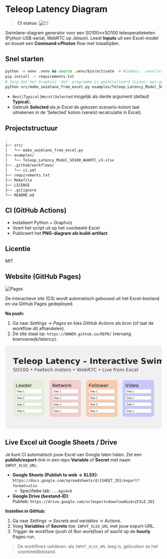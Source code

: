 # Teleop Latency Diagram

> **CI status:** ![CI](https://github.com/koenvanwijk/latency/actions/workflows/ci.yml/badge.svg)

Swimlane-diagram generator voor een SO100↔SO100 teleoperatieketen (Python USB-serial, WebRTC op Jetson).
Leest **Inputs** uit een Excel-model en bouwt een **Command→Photon** flow met totaaltijden.

## Snel starten

```bash
python -m venv .venv && source .venv/bin/activate  # Windows: .venv\Scripts\activate
pip install -r requirements.txt
# Zorg dat het Graphviz 'dot' programma is geïnstalleerd (Linux: apt-get install graphviz, macOS: brew install graphviz, Windows: choco install graphviz)
python src/make_swimlane_from_excel.py examples/Teleop_Latency_Model_SO100_WebRTC_v3.xlsx out.png Typical
```

- `Best|Typical|Worst|Selected` mogelijk als derde argument (default **Typical**).
- Gebruik **Selected** als je Excel de gekozen scenario-kolom laat uitrekenen in de ‘Selected’ kolom (vereist recalculatie in Excel).

## Projectstructuur

```
.
├── src/
│   └── make_swimlane_from_excel.py
├── examples/
│   └── Teleop_Latency_Model_SO100_WebRTC_v3.xlsx
├── .github/workflows/
│   └── ci.yml
├── requirements.txt
├── Makefile
├── LICENSE
├── .gitignore
└── README.md
```

## CI (GitHub Actions)

- Installeert Python + Graphviz
- Voert het script uit op het voorbeeld-Excel
- Publiceert het **PNG-diagram als build-artifact**

## Licentie

MIT

## Website (GitHub Pages)

![Pages](https://github.com/koenvanwijk/latency/actions/workflows/pages.yml/badge.svg)

De interactieve site (D3) wordt automatisch gebouwd uit het Excel-bestand en via GitHub Pages gedeployed.

**Na push:**
1. Ga naar *Settings → Pages* en kies *GitHub Actions* als bron (of laat de workflow dit afhandelen).
2. De site staat op: `https://OWNER.github.io/REPO/` (vervang koenvanwijk/latency).


![OpenGraph image](site/og-image.png)


## Live Excel uit Google Sheets / Drive

Je kunt CI automatisch jouw Excel van Google laten halen. Zet een **publish/export**-link in een repo **Variable** of **Secret** met naam `INPUT_XLSX_URL`:

- **Google Sheets (Publish to web → XLSX)**:  
  `https://docs.google.com/spreadsheets/d/{SHEET_ID}/export?format=xlsx`
  - Specifieke tab: `...&gid=0`
- **Google Drive (bestand-ID)**:  
  Publiek: `https://drive.google.com/uc?export=download&id={FILE_ID}`

**Instellen in GitHub:**
1. Ga naar _Settings → Secrets and variables → Actions_.
2. Voeg **Variables** of **Secrets** toe: `INPUT_XLSX_URL` met jouw export-URL.
3. Trigger de workflow (push of _Run workflow_) of wacht op de **hourly** Pages-run.

> De workflows valideren: als `INPUT_XLSX_URL` leeg is, gebruiken ze het voorbeeldbestand.
